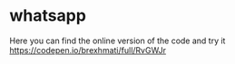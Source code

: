 # whatsapp
Here you can find the online version of the code and try it
https://codepen.io/brexhmati/full/RvGWJr
